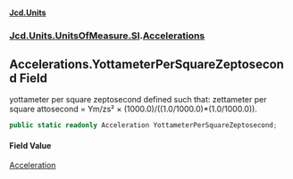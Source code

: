 #### [Jcd.Units](index.md 'index')
### [Jcd.Units.UnitsOfMeasure.SI](Jcd.Units.UnitsOfMeasure.SI.md 'Jcd.Units.UnitsOfMeasure.SI').[Accelerations](Accelerations.md 'Jcd.Units.UnitsOfMeasure.SI.Accelerations')

## Accelerations.YottameterPerSquareZeptosecond Field

yottameter per square zeptosecond defined such that: zettameter per square attosecond = Ym/zs² ×
(1000.0)/((1.0/1000.0)*(1.0/1000.0)).

```csharp
public static readonly Acceleration YottameterPerSquareZeptosecond;
```

#### Field Value
[Acceleration](Acceleration.md 'Jcd.Units.UnitTypes.Acceleration')